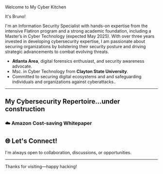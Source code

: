 Welcome to My Cyber Kitchen

It's Bruno!

I'm an Information Security Specialist with hands-on expertise from the intensive Flatiron program and a strong academic foundation, including a Master’s in Cyber Technology (expected May 2025). With over three years invested in developing cybersecurity expertise, I am passionate about securing organizations by bolstering their security posture and driving strategic advancements to combat evolving threats.

- **Atlanta Area**, digital forensics enthusiast, and security awareness advocate.
- Msc. in Cyber Technology from **Clayton State University**.
- Committed to securing digital ecosystems and and safeguarding individuals and organizations against cyberattacks..

---

## My Cybersecurity Repertoire...under construction

### ☁️ **Amazon Cost-saving Whitepaper**



## 🌐 Let's Connect!
I'm always open to collaboration, discussions, or opportunities.



---

Thanks for visiting—happy hacking!

